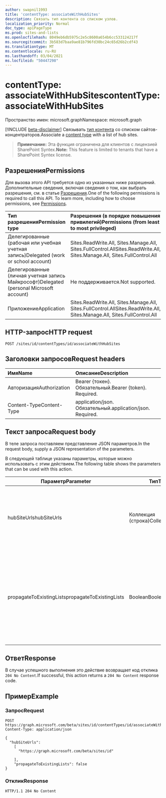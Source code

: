 ```yaml
---
author: swapnil1993
title: 'contentType: associateWithHubSites'
description: Связать тип контента со списком узлов.
localization_priority: Normal
doc_type: apiPageType
ms.prod: sites-and-lists
ms.openlocfilehash: 8049eb6db5975c2e5c8600a654b6cc533124217f
ms.sourcegitcommit: 3b583d7baa9ae81b796fd30bc24c65d26b2cdf43
ms.translationtype: MT
ms.contentlocale: ru-RU
ms.lasthandoff: 03/04/2021
ms.locfileid: "50447298"
---
```

# <a name="contenttype-associatewithhubsites"></a><span data-ttu-id="cfb7e-103">contentType: associateWithHubSites</span><span class="sxs-lookup"><span data-stu-id="cfb7e-103">contentType: associateWithHubSites</span></span>

<span data-ttu-id="cfb7e-104">Пространство имен: microsoft.graph</span><span class="sxs-lookup"><span data-stu-id="cfb7e-104">Namespace: microsoft.graph</span></span>

[!INCLUDE [beta-disclaimer](../../includes/beta-disclaimer.md)]
<span data-ttu-id="cfb7e-105">Связывать [тип контента][contentType] со списком сайтов-концентраторов.</span><span class="sxs-lookup"><span data-stu-id="cfb7e-105">Associate a [content type][contentType] with a list of hub sites.</span></span>

><span data-ttu-id="cfb7e-106">**Примечание:** Эта функция ограничена для клиентов с лицензией SharePoint Syntex.</span><span class="sxs-lookup"><span data-stu-id="cfb7e-106">**Note:** This feature is limited to tenants that have a SharePoint Syntex license.</span></span>
  

## <a name="permissions"></a><span data-ttu-id="cfb7e-107">Разрешения</span><span class="sxs-lookup"><span data-stu-id="cfb7e-107">Permissions</span></span>  

<span data-ttu-id="cfb7e-p101">Для вызова этого API требуется одно из указанных ниже разрешений. Дополнительные сведения, включая сведения о том, как выбрать разрешения, см. в статье [Разрешения](/graph/permissions_reference.md).</span><span class="sxs-lookup"><span data-stu-id="cfb7e-p101">One of the following permissions is required to call this API. To learn more, including how to choose permissions, see [Permissions](/graph/permissions_reference.md).</span></span>

  

|<span data-ttu-id="cfb7e-110">Тип разрешения</span><span class="sxs-lookup"><span data-stu-id="cfb7e-110">Permission type</span></span> | <span data-ttu-id="cfb7e-111">Разрешения (в порядке повышения привилегий)</span><span class="sxs-lookup"><span data-stu-id="cfb7e-111">Permissions (from least to most privileged)</span></span> |
|:--------------------|:---------------------------------------------------------
|<span data-ttu-id="cfb7e-112">Делегированные (рабочая или учебная учетная запись)</span><span class="sxs-lookup"><span data-stu-id="cfb7e-112">Delegated (work or school account)</span></span> | <span data-ttu-id="cfb7e-113">Sites.ReadWrite.All, Sites.Manage.All, Sites.FullControl.All</span><span class="sxs-lookup"><span data-stu-id="cfb7e-113">Sites.ReadWrite.All, Sites.Manage.All, Sites.FullControl.All</span></span>  |
|<span data-ttu-id="cfb7e-114">Делегированные (личная учетная запись Майкрософт)</span><span class="sxs-lookup"><span data-stu-id="cfb7e-114">Delegated (personal Microsoft account)</span></span> | <span data-ttu-id="cfb7e-115">Не поддерживается.</span><span class="sxs-lookup"><span data-stu-id="cfb7e-115">Not supported.</span></span> |
|<span data-ttu-id="cfb7e-116">Приложение</span><span class="sxs-lookup"><span data-stu-id="cfb7e-116">Application</span></span> | <span data-ttu-id="cfb7e-117">Sites.ReadWrite.All, Sites.Manage.All, Sites.FullControl.All</span><span class="sxs-lookup"><span data-stu-id="cfb7e-117">Sites.ReadWrite.All, Sites.Manage.All, Sites.FullControl.All</span></span> |

  

## <a name="http-request"></a><span data-ttu-id="cfb7e-118">HTTP-запрос</span><span class="sxs-lookup"><span data-stu-id="cfb7e-118">HTTP request</span></span>
<!-- {
  "blockType": "ignored"
}
-->
```http
POST /sites/id/contentTypes/id/associateWithHubSites
```

## <a name="request-headers"></a><span data-ttu-id="cfb7e-119">Заголовки запросов</span><span class="sxs-lookup"><span data-stu-id="cfb7e-119">Request headers</span></span>
|<span data-ttu-id="cfb7e-120">Имя</span><span class="sxs-lookup"><span data-stu-id="cfb7e-120">Name</span></span>|<span data-ttu-id="cfb7e-121">Описание</span><span class="sxs-lookup"><span data-stu-id="cfb7e-121">Description</span></span>|
|:---|:---|
|<span data-ttu-id="cfb7e-122">Авторизация</span><span class="sxs-lookup"><span data-stu-id="cfb7e-122">Authorization</span></span>|<span data-ttu-id="cfb7e-p102">Bearer {токен}. Обязательный.</span><span class="sxs-lookup"><span data-stu-id="cfb7e-p102">Bearer {token}. Required.</span></span>|
|<span data-ttu-id="cfb7e-125">Content-Type</span><span class="sxs-lookup"><span data-stu-id="cfb7e-125">Content-Type</span></span>|<span data-ttu-id="cfb7e-p103">application/json. Обязательный.</span><span class="sxs-lookup"><span data-stu-id="cfb7e-p103">application/json. Required.</span></span>|

## <a name="request-body"></a><span data-ttu-id="cfb7e-128">Текст запроса</span><span class="sxs-lookup"><span data-stu-id="cfb7e-128">Request body</span></span>
<span data-ttu-id="cfb7e-129">В теле запроса поставляем представление JSON параметров.</span><span class="sxs-lookup"><span data-stu-id="cfb7e-129">In the request body, supply a JSON representation of the parameters.</span></span>

<span data-ttu-id="cfb7e-130">В следующей таблице указаны параметры, которые можно использовать с этим действием.</span><span class="sxs-lookup"><span data-stu-id="cfb7e-130">The following table shows the parameters that can be used with this action.</span></span>

|<span data-ttu-id="cfb7e-131">Параметр</span><span class="sxs-lookup"><span data-stu-id="cfb7e-131">Parameter</span></span>|<span data-ttu-id="cfb7e-132">Тип</span><span class="sxs-lookup"><span data-stu-id="cfb7e-132">Type</span></span>|<span data-ttu-id="cfb7e-133">Описание</span><span class="sxs-lookup"><span data-stu-id="cfb7e-133">Description</span></span>|
|-|-|-|
|<span data-ttu-id="cfb7e-134">hubSiteUrls</span><span class="sxs-lookup"><span data-stu-id="cfb7e-134">hubSiteUrls</span></span>| <span data-ttu-id="cfb7e-135">Коллекция (строка)</span><span class="sxs-lookup"><span data-stu-id="cfb7e-135">Collection(string)</span></span> |<span data-ttu-id="cfb7e-136">Список пушечных URL-адресов для узлов, на которых необходимо применять тип контента.</span><span class="sxs-lookup"><span data-stu-id="cfb7e-136">List of cannonical URLs to the hub sites where the content type needs to be enforced.</span></span> <span data-ttu-id="cfb7e-137">Обязательный.</span><span class="sxs-lookup"><span data-stu-id="cfb7e-137">Required.</span></span>|
|<span data-ttu-id="cfb7e-138">propagateToExistingLists</span><span class="sxs-lookup"><span data-stu-id="cfb7e-138">propagateToExistingLists</span></span>| <span data-ttu-id="cfb7e-139">Boolean</span><span class="sxs-lookup"><span data-stu-id="cfb7e-139">Boolean</span></span> |<span data-ttu-id="cfb7e-140">Если типы контента будут применяться в существующих списках на сайтах концентратора; в противном случае он будет применяться только к вновь `true` созданным спискам.</span><span class="sxs-lookup"><span data-stu-id="cfb7e-140">If `true`, content types will be enforced on existing lists in the hub sites; otherwise, it will be applied only to newly created lists.</span></span> 

## <a name="response"></a><span data-ttu-id="cfb7e-141">Ответ</span><span class="sxs-lookup"><span data-stu-id="cfb7e-141">Response</span></span>

<span data-ttu-id="cfb7e-142">В случае успешного выполнения это действие возвращает код отклика `204 No Content`.</span><span class="sxs-lookup"><span data-stu-id="cfb7e-142">If successful, this action returns a `204 No Content` response code.</span></span>

## <a name="example"></a><span data-ttu-id="cfb7e-143">Пример</span><span class="sxs-lookup"><span data-stu-id="cfb7e-143">Example</span></span>

### <a name="request"></a><span data-ttu-id="cfb7e-144">Запрос</span><span class="sxs-lookup"><span data-stu-id="cfb7e-144">Request</span></span>
<!-- {
  "blockType": "request",
  "name": "contenttype_associatewithhubsites"
}
-->
```http
POST https://graph.microsoft.com/beta/sites/id/contentTypes/id/associateWithHubSites
Content-Type: application/json

{
  "hubSiteUrls":
    [
      "https://graph.microsoft.com/beta/sites/id"
      
    ],
    "propagateToExistingLists": false
}
```



### <a name="response"></a><span data-ttu-id="cfb7e-145">Отклик</span><span class="sxs-lookup"><span data-stu-id="cfb7e-145">Response</span></span>


<!-- { "blockType": "response" } -->

```http
HTTP/1.1 204 No Content

```

  

[contentType]: ../resources/contentType.md
